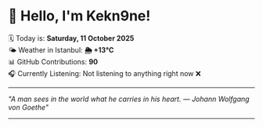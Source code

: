 # 👋 Hello, I'm Kekn9ne!

🗓️ Today is: **Saturday, 11 October 2025**  
🌤️ Weather in Istanbul: **🌦   +13°C**  
📊 GitHub Contributions: **90**  
🎧 Currently Listening: Not listening to anything right now ❌

---

_"A man sees in the world what he carries in his heart. — *Johann Wolfgang von Goethe*"_

---
